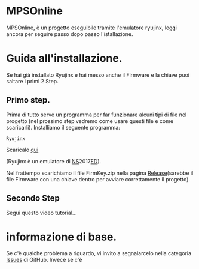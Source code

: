 # MPSOnline
MPSOnline, è un progetto eseguibile tramite l'emulatore ryujinx, leggi ancora per seguire passo dopo passo l'istallazione.

# Guida all'installazione.
Se hai già installato Ryujinx e hai messo anche il Firmware e la chiave puoi saltare i primi 2 Step.
## Primo step.
Prima di tutto serve un programma per far funzionare alcuni tipi di file nel progetto (nel prossimo step vedremo come usare questi file e come scaricarli).
Installiamo il seguente programma: 
```
Ryujinx
```
Scaricalo [qui](https://ryujinx.org/)

(Ryujinx è un emulatore di [NS](https://www.acronymfinder.com/Nintendo-Switch-(NS).html)2017[ED](https://www.acronymfinder.com/Edition-(ED).html)).

Nel frattempo scarichiamo il file FirmKey.zip nella pagina [Release](https://github.com/Zard-Studios/MPSOnline/releases/tag/FirmKey)(sarebbe il file Firmware con una chiave dentro per avviare correttamente il progetto).

## Secondo Step
Segui questo video tutorial...


# informazione di base.
Se c'è qualche problema a riguardo, vi invito a segnalarcelo nella categoria [Issues](https://github.com/Zard-Studios/MPSOnline/issues) di GitHub.
Invece se c'è
